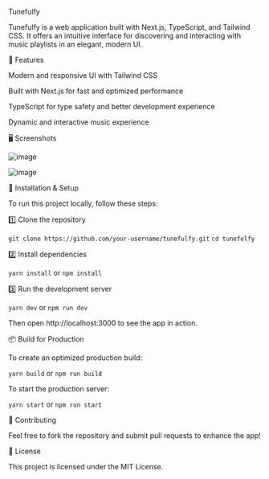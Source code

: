Tunefulfy

Tunefulfy is a web application built with Next.js, TypeScript, and Tailwind CSS. It offers an intuitive interface for discovering and interacting with music playlists in an elegant, modern UI.

🚀 Features

Modern and responsive UI with Tailwind CSS

Built with Next.js for fast and optimized performance

TypeScript for type safety and better development experience

Dynamic and interactive music experience

🖥️ Screenshots

![image](https://github.com/user-attachments/assets/a46490ff-7dc6-4e32-8ebc-4d71dd27d4a6)

![image](https://github.com/user-attachments/assets/00689303-8bce-4234-becd-9ecc531c282b)

🔧 Installation & Setup

To run this project locally, follow these steps:

1️⃣ Clone the repository

`git clone https://github.com/your-username/tunefulfy.git`
`cd tunefulfy`

2️⃣ Install dependencies

`yarn install`
or
`npm install`

3️⃣ Run the development server

`yarn dev`
or
`npm run dev`

Then open http://localhost:3000 to see the app in action.

📦 Build for Production

To create an optimized production build:

`yarn build`
or
`npm run build`

To start the production server:

`yarn start`
or
`npm run start`

🤝 Contributing

Feel free to fork the repository and submit pull requests to enhance the app!

📄 License

This project is licensed under the MIT License.
